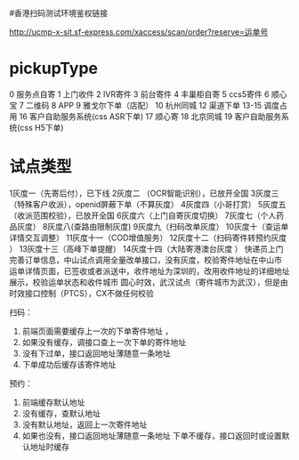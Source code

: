 #香港扫码测试环境鉴权链接

http://ucmp-x-sit.sf-express.com/xaccess/scan/order?reserve=运单号

# pickupType
0	服务点自寄
1	上门收件
2	IVR寄件
3	前台寄件
4	丰巢柜自寄
5	ccs5寄件
6	顺心宝
7	二维码
8	APP
9	雅戈尔下单（店配）
10	杭州同城
12	渠道下单
13-15	调度占用
16	客户自助服务系统(css ASR下单)
17	顺心寄
18	北京同城
19	客户自助服务系统(css H5下单)


# 试点类型
1灰度一（先寄后付），已下线
2灰度二 （OCR智能识别），已放开全国
3灰度三（特殊客户收派），openid屏蔽下单（不算灰度）
4灰度四（小哥打赏）
5灰度五（收派范围校验），已放开全国
6灰度六（上门自寄灰度切换）
7灰度七（个人药品灰度）
8灰度八(查路由限制灰度)
9灰度九（扫码改单灰度）
10灰度十（查运单详情交互调整）
11灰度十一（COD增值服务）
12灰度十二（扫码寄件转预约灰度 ）
13灰度十三（高峰下单提醒）
14灰度十四（大陆寄港澳台灰度 ）
快递员上门完善订单信息，中山试点调用全量改单接口，没有灰度，校验寄件地址在中山市
运单详情页面，已签收或者派送中，收件地址为深圳的，改用收件地址的详细地址展示，校验运单状态和收件城市
圆心时效，武汉试点（寄件城市为武汉），但是由时效接口控制（PTCS），CX不做任何校验


扫码：
1.	前端页面需要缓存上一次的下单寄件地址 ，
2. 如果没有缓存，调接口查上一次下单的寄件地址
3. 没有下过单，接口返回地址薄随意一条地址
4. 下单成功后缓存该寄件地址

预约：
1. 前端缓存默认地址
2. 没有缓存，查默认地址
3. 没有默认地址，返回上一次寄件地址
4. 如果也没有，接口返回地址薄随意一条地址
下单不缓存，接口返回时或设置默认地址时缓存
